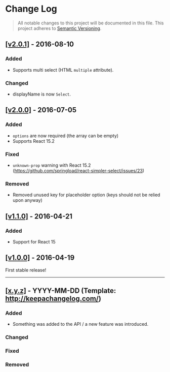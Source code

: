 # Change Log

> All notable changes to this project will be documented in this file.
This project adheres to [Semantic Versioning](http://semver.org/).

## [[v2.0.1]](https://github.com/springload/react-simpler-select/releases/tag/v2.0.1) - 2016-08-10

### Added

- Supports multi select (HTML `multiple` attribute).

### Changed

- displayName is now `Select`.

## [[v2.0.0]](https://github.com/springload/react-simpler-select/releases/tag/v2.0.0) - 2016-07-05

### Added

- `options` are now required (the array can be empty)
- Supports React 15.2

### Fixed

- `unknown-prop` warning with React 15.2 (https://github.com/springload/react-simpler-select/issues/23)

### Removed

- Removed unused key for placeholder option (keys should not be relied upon anyway)

## [[v1.1.0]](https://github.com/springload/react-simpler-select/releases/tag/v1.1.0) - 2016-04-21

### Added

- Support for React 15

## [[v1.0.0]](https://github.com/springload/react-simpler-select/releases/tag/v1.0.0) - 2016-04-19

First stable release!

-------------

## [[x.y.z]](https://github.com/springload/react-simpler-select/releases/tag/x.y.z) - YYYY-MM-DD (Template: http://keepachangelog.com/)

### Added

- Something was added to the API / a new feature was introduced.

### Changed

### Fixed

### Removed
